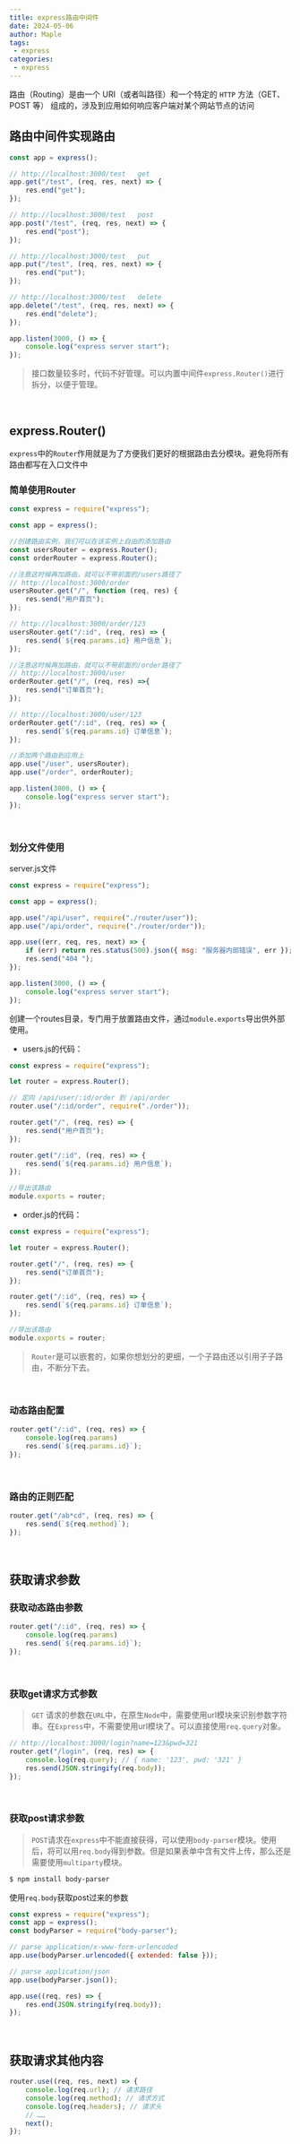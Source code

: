 ```yaml
---
title: express路由中间件
date: 2024-05-06
author: Maple
tags:
 - express
categories:
 - express
---
```


路由（Routing）是由一个 URI（或者叫路径）和一个特定的 `HTTP` 方法（GET、POST 等） 组成的，涉及到应用如何响应客户端对某个网站节点的访问
<br/>

## 路由中间件实现路由

```javascript
const app = express();

// http://localhost:3000/test   get
app.get("/test", (req, res, next) => {
    res.end("get");
});

// http://localhost:3000/test   post
app.post("/test", (req, res, next) => {
    res.end("post");
});

// http://localhost:3000/test   put
app.put("/test", (req, res, next) => {
    res.end("put");
});

// http://localhost:3000/test   delete
app.delete("/test", (req, res, next) => {
    res.end("delete");
});

app.listen(3000, () => {
    console.log("express server start");
});
```
> 接口数量较多时，代码不好管理。可以内置中间件`express.Router()`进行拆分，以便于管理。
<br/>

## express.Router()
`express`中的`Router`作用就是为了方便我们更好的根据路由去分模块。避免将所有路由都写在入口文件中

### 简单使用Router

```javascript
const express = require("express");

const app = express();

//创建路由实例，我们可以在该实例上自由的添加路由
const usersRouter = express.Router();
const orderRouter = express.Router();

//注意这时候再加路由，就可以不带前面的/users路径了
// http://localhost:3000/order
usersRouter.get("/", function (req, res) {
    res.send("用户首页");
});

// http://localhost:3000/order/123  
usersRouter.get("/:id", (req, res) => {
    res.send(`${req.params.id} 用户信息`);
});

//注意这时候再加路由，就可以不带前面的/order路径了
// http://localhost:3000/user
orderRouter.get("/", (req, res) =>{
    res.send("订单首页");
});

// http://localhost:3000/user/123
orderRouter.get("/:id", (req, res) => {
    res.send(`${req.params.id} 订单信息`);
});

//添加两个路由到应用上
app.use("/user", usersRouter);
app.use("/order", orderRouter);

app.listen(3000, () => {
    console.log("express server start");
});
```
<br/>

### 划分文件使用

server.js文件
```javascript
const express = require("express");

const app = express();

app.use("/api/user", require("./router/user"));
app.use("/api/order", require("./router/order"));

app.use((err, req, res, next) => {
    if (err) return res.status(500).json({ msg: "服务器内部错误", err });
    res.send("404 ");
});

app.listen(3000, () => {
    console.log("express server start");
});
```

创建一个routes目录，专门用于放置路由文件，通过`module.exports`导出供外部使用。  
* users.js的代码：
```javascript
const express = require("express");

let router = express.Router();

// 定向 /api/user/:id/order 到 /api/order
router.use("/:id/order", require("./order"));

router.get("/", (req, res) => {
    res.send("用户首页");
});

router.get("/:id", (req, res) => {
    res.send(`${req.params.id} 用户信息`);
});

//导出该路由
module.exports = router;
```

* order.js的代码：
```javascript
const express = require("express");

let router = express.Router();

router.get("/", (req, res) => {
    res.send("订单首页");
});

router.get("/:id", (req, res) => {
    res.send(`${req.params.id} 订单信息`);
});

//导出该路由
module.exports = router;
```
> `Router`是可以嵌套的，如果你想划分的更细，一个子路由还以引用子子路由，不断分下去。
<br/>

### 动态路由配置
```javascript
router.get("/:id", (req, res) => {
    console.log(req.params)
    res.send(`${req.params.id}`);
});
```
<br/>

### 路由的正则匹配
```javascript
router.get("/ab*cd", (req, res) => {
    res.send(`${req.method}`);
});
```
<br/>

## 获取请求参数

### 获取动态路由参数
```javascript
router.get("/:id", (req, res) => {
    console.log(req.params)
    res.send(`${req.params.id}`);
});
```
<br/>

### 获取get请求方式参数
> `GET` 请求的参数在`URL`中，在原生`Node`中，需要使用url模块来识别参数字符串。在`Express`中，不需要使用url模块了。可以直接使用`req.query`对象。
```javascript
// http://localhost:3000/login?name=123&pwd=321
router.get("/login", (req, res) => {
    console.log(req.query); // { name: '123', pwd: '321' }
    res.send(JSON.stringify(req.body));
});
```
<br/>

### 获取post请求参数
> `POST`请求在`express`中不能直接获得，可以使用`body-parser`模块。使用后，将可以用`req.body`得到参数。但是如果表单中含有文件上传，那么还是需要使用`multiparty`模块。

```bash
$ npm install body-parser
```
使用`req.body`获取post过来的参数
```javascript
const express = require("express");
const app = express();
const bodyParser = require("body-parser");

// parse application/x-www-form-urlencoded
app.use(bodyParser.urlencoded({ extended: false }));

// parse application/json
app.use(bodyParser.json());

app.use((req, res) => {
    res.end(JSON.stringify(req.body));
});
```
<br/>

## 获取请求其他内容
```javascript
router.use((req, res, next) => {
    console.log(req.url); // 请求路径
    console.log(req.method); // 请求方式
    console.log(req.headers); // 请求头
    // ……
    next();
});
```
